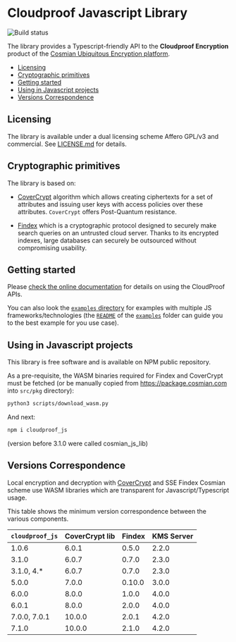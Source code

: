 # Cloudproof Javascript Library

![Build status](https://github.com/Cosmian/cloudproof_js/actions/workflows/ci.yml/badge.svg)

The library provides a Typescript-friendly API to the **Cloudproof Encryption** product of the [Cosmian Ubiquitous Encryption platform](https://cosmian.com).

<!-- toc -->

- [Licensing](#licensing)
- [Cryptographic primitives](#cryptographic-primitives)
- [Getting started](#getting-started)
- [Using in Javascript projects](#using-in-javascript-projects)
- [Versions Correspondence](#versions-correspondence)

<!-- tocstop -->

## Licensing

The library is available under a dual licensing scheme Affero GPL/v3 and commercial. See [LICENSE.md](LICENSE.md) for details.

## Cryptographic primitives

The library is based on:

- [CoverCrypt](https://github.com/Cosmian/cover_crypt) algorithm which allows
creating ciphertexts for a set of attributes and issuing user keys with access
policies over these attributes. `CoverCrypt` offers Post-Quantum resistance.

- [Findex](https://github.com/Cosmian/findex) which is a cryptographic protocol designed to securely make search queries on
an untrusted cloud server. Thanks to its encrypted indexes, large databases can
securely be outsourced without compromising usability.

## Getting started

Please [check the online documentation](https://docs.cosmian.com/cloudproof_encryption/use_cases_benefits/) for details on using the CloudProof APIs.

You can also look the [`examples` directory](./examples) for examples with multiple JS frameworks/technologies (the [`README`](./examples/README.md) of the [`examples`](./examples) folder can guide you to the best example for you use case).

## Using in Javascript projects

This library is free software and is available on NPM public repository.

As a pre-requisite, the WASM binaries required for Findex and CoverCrypt must be fetched (or be manually copied from <https://package.cosmian.com> into `src/pkg` directory):

```bash
python3 scripts/download_wasm.py
```

And next:

```bash
npm i cloudproof_js
```

(version before 3.1.0 were called cosmian_js_lib)

## Versions Correspondence

Local encryption and decryption with [CoverCrypt](https://github.com/Cosmian/cover_crypt) and SSE Findex Cosmian scheme use WASM libraries which are transparent for Javascript/Typescript usage.

This table shows the minimum version correspondence between the various components.

| `cloudproof_js` | CoverCrypt lib | Findex | KMS Server |
|-----------------|----------------|--------|------------|
| 1.0.6           | 6.0.1          | 0.5.0  | 2.2.0      |
| 3.1.0           | 6.0.7          | 0.7.0  | 2.3.0      |
| 3.1.0, 4.\*     | 6.0.7          | 0.7.0  | 2.3.0      |
| 5.0.0           | 7.0.0          | 0.10.0 | 3.0.0      |
| 6.0.0           | 8.0.0          | 1.0.0  | 4.0.0      |
| 6.0.1           | 8.0.0          | 2.0.0  | 4.0.0      |
| 7.0.0, 7.0.1    | 10.0.0         | 2.0.1  | 4.2.0      |
| 7.1.0           | 10.0.0         | 2.1.0  | 4.2.0      |
